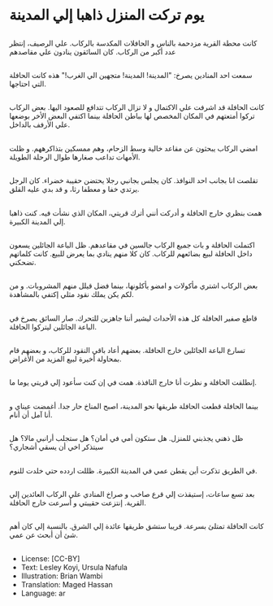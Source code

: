 # يوم تركت المنزل ذاهبا إلي المدينة

##
كانت محطة القرية مزدحمة بالناس و الحافلات المكدسة بالركاب. علي الرصيف، إنتظر عدد أكبر من الركاب. كان السائقون ينادون علي مقاصدهم

##
سمعت احد المنادين يصرخ: "المدينة! المدينة! متجهين الي الغرب!" هذه كانت الحافلة التي احتاجها.

##
كانت الحافلة قد اشرفت علي الاكتمال و لا تزال الركاب تتدافع للصعود اليها. بعض الركاب تركوا أمتعتهم في المكان المخصص لها بباطن الحافلة بينما اكتفي البعض الأخر بوضعها علي الأرفف بالداخل.

##
امضي الركاب يبحثون عن مقاعد خالية وسط الزحام، وهم ممسكين بتذاكرههم. و ظلت الأمهات تداعب صغارها طوال الرحلة الطويلة.

##
تقلصت انا بجانب احد النوافذ. كان يجلس بجانبي رجلا يحتضن حقيبة خضراء. كان الرجل يرتدي خفا و معطفا رثا، و قد بدي عليه القلق.

##
همت بنظري خارج الحافلة و أدركت أنني أترك قريتي، المكان الذي نشأت فيه. كنت ذاهبا إلي المدينة الكبيرة.

##
اكتملت الحافلة و بات جميع الركاب جالسين في مقاعدهم. ظل الباعة الجائلين يسعون داخل الحافلة لبيع بضائعهم للركاب. كان كلا منهم ينادي بما يعرض للبيع. كانت كلماتهم تضحكني.

##
بعض الركاب اشتري مأكولات و امضو يأكلونها، بينما فضل قيلل منهم المشروبات. و من لكم يكن يملك نقود مثلي إكتفي بالمشاهدة.

##
قاطع صفير الحافلة كل هذه الأحداث ليشير أننا جاهزين للتحرك. صار السائق يصرخ في الباعة الجائلين ليتركوا الحافلة.

##
تسارع الباعة الجائلين خارج الحافلة. بعضهم أعاد باقي النقود للركاب، و بعضهم قام بمحاولة أخيرة لبيع المزيد من الأغراض.

##
إنطلقت الحافلة و نظرت أنا خارج النافذة. همت في إن كنت سأعود إلي قريتي يوما ما.

##
بينما الحافلة قطعت الحافلة طريقها نحو المدينة، اصبح المناخ حار جدا. أغمضت عيناي و أنا آمل أن أنام.

##
ظل ذهني يجذبني للمنزل. هل ستكون أمي في أمان؟ هل ستجلب أرانبي مالا؟ هل سيتذكر اخي أن يسقي أشجاري؟

##
في الطريق تذكرت أين يقطن عمي في المدينة الكبيرة. ظللت اردده حتي خلدت للنوم.

##
بعد تسع ساعات، إستيقذت إلي قرع صاخب و صراخ المنادي علي الركاب العائدين إلي القرية. إنتزعت حقيبتي و أسرعت خارج الحافلة.

##
كانت الحافلة تمتلئ بسرعة. قريبا ستشق طريقها عائدة إلي الشرق. بالنسبة إلي كان أهم شئ أن أبحث عن عمي.

##
* License: [CC-BY]
* Text: Lesley Koyi, Ursula Nafula
* Illustration: Brian Wambi
* Translation: Maged Hassan
* Language: ar
